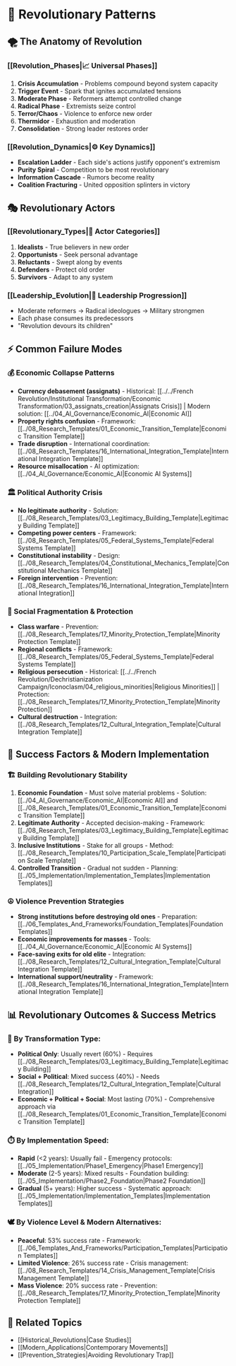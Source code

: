 # 🔄 Revolutionary Patterns

## 🌪️ The Anatomy of Revolution

### [[Revolution_Phases|📈 Universal Phases]]
1. **Crisis Accumulation** - Problems compound beyond system capacity
2. **Trigger Event** - Spark that ignites accumulated tensions
3. **Moderate Phase** - Reformers attempt controlled change
4. **Radical Phase** - Extremists seize control
5. **Terror/Chaos** - Violence to enforce new order
6. **Thermidor** - Exhaustion and moderation
7. **Consolidation** - Strong leader restores order

### [[Revolution_Dynamics|⚙️ Key Dynamics]]
- **Escalation Ladder** - Each side's actions justify opponent's extremism
- **Purity Spiral** - Competition to be most revolutionary
- **Information Cascade** - Rumors become reality
- **Coalition Fracturing** - United opposition splinters in victory

## 🎭 Revolutionary Actors

### [[Revolutionary_Types|👥 Actor Categories]]
1. **Idealists** - True believers in new order
2. **Opportunists** - Seek personal advantage
3. **Reluctants** - Swept along by events
4. **Defenders** - Protect old order
5. **Survivors** - Adapt to any system

### [[Leadership_Evolution|👑 Leadership Progression]]
- Moderate reformers → Radical ideologues → Military strongmen
- Each phase consumes its predecessors
- "Revolution devours its children"

## ⚡ Common Failure Modes

### 💰 Economic Collapse Patterns
- **Currency debasement (assignats)** - Historical: [[../../French Revolution/Institutional Transformation/Economic Transformation/03_assignats_creation|Assignats Crisis]] | Modern solution: [[../04_AI_Governance/Economic_AI|Economic AI]]
- **Property rights confusion** - Framework: [[../08_Research_Templates/01_Economic_Transition_Template|Economic Transition Template]]
- **Trade disruption** - International coordination: [[../08_Research_Templates/16_International_Integration_Template|International Integration Template]]
- **Resource misallocation** - AI optimization: [[../04_AI_Governance/Economic_AI|Economic AI Systems]]

### 🏛️ Political Authority Crisis
- **No legitimate authority** - Solution: [[../08_Research_Templates/03_Legitimacy_Building_Template|Legitimacy Building Template]]
- **Competing power centers** - Framework: [[../08_Research_Templates/05_Federal_Systems_Template|Federal Systems Template]]
- **Constitutional instability** - Design: [[../08_Research_Templates/04_Constitutional_Mechanics_Template|Constitutional Mechanics Template]]
- **Foreign intervention** - Prevention: [[../08_Research_Templates/16_International_Integration_Template|International Integration]]

### 👥 Social Fragmentation & Protection
- **Class warfare** - Prevention: [[../08_Research_Templates/17_Minority_Protection_Template|Minority Protection Template]]
- **Regional conflicts** - Framework: [[../08_Research_Templates/05_Federal_Systems_Template|Federal Systems Template]]
- **Religious persecution** - Historical: [[../../French Revolution/Dechristianization Campaign/Iconoclasm/04_religious_minorities|Religious Minorities]] | Protection: [[../08_Research_Templates/17_Minority_Protection_Template|Minority Protection]]
- **Cultural destruction** - Integration: [[../08_Research_Templates/12_Cultural_Integration_Template|Cultural Integration Template]]

## 🎯 Success Factors & Modern Implementation

### 🏗️ Building Revolutionary Stability
1. **Economic Foundation** - Must solve material problems - Solution: [[../04_AI_Governance/Economic_AI|Economic AI]] and [[../08_Research_Templates/01_Economic_Transition_Template|Economic Transition Template]]
2. **Legitimate Authority** - Accepted decision-making - Framework: [[../08_Research_Templates/03_Legitimacy_Building_Template|Legitimacy Building Template]]
3. **Inclusive Institutions** - Stake for all groups - Method: [[../08_Research_Templates/10_Participation_Scale_Template|Participation Scale Template]]
4. **Controlled Transition** - Gradual not sudden - Planning: [[../05_Implementation/Implementation_Templates|Implementation Templates]]

### ☮️ Violence Prevention Strategies
- **Strong institutions before destroying old ones** - Preparation: [[../06_Templates_And_Frameworks/Foundation_Templates|Foundation Templates]]
- **Economic improvements for masses** - Tools: [[../04_AI_Governance/Economic_AI|Economic AI Systems]]
- **Face-saving exits for old elite** - Integration: [[../08_Research_Templates/12_Cultural_Integration_Template|Cultural Integration Template]]
- **International support/neutrality** - Framework: [[../08_Research_Templates/16_International_Integration_Template|International Integration Template]]

## 📊 Revolutionary Outcomes & Success Metrics

### 🎯 By Transformation Type:
- **Political Only**: Usually revert (60%) - Requires [[../08_Research_Templates/03_Legitimacy_Building_Template|Legitimacy Building]]
- **Social + Political**: Mixed success (40%) - Needs [[../08_Research_Templates/12_Cultural_Integration_Template|Cultural Integration]]
- **Economic + Political + Social**: Most lasting (70%) - Comprehensive approach via [[../08_Research_Templates/01_Economic_Transition_Template|Economic Transition Template]]

### ⏱️ By Implementation Speed:
- **Rapid** (<2 years): Usually fail - Emergency protocols: [[../05_Implementation/Phase1_Emergency|Phase1 Emergency]]
- **Moderate** (2-5 years): Mixed results - Foundation building: [[../05_Implementation/Phase2_Foundation|Phase2 Foundation]]
- **Gradual** (5+ years): Higher success - Systematic approach: [[../05_Implementation/Implementation_Templates|Implementation Templates]]

### 🕊️ By Violence Level & Modern Alternatives:
- **Peaceful**: 53% success rate - Framework: [[../06_Templates_And_Frameworks/Participation_Templates|Participation Templates]]
- **Limited Violence**: 26% success rate - Crisis management: [[../08_Research_Templates/14_Crisis_Management_Template|Crisis Management Template]]
- **Mass Violence**: 20% success rate - Prevention: [[../08_Research_Templates/17_Minority_Protection_Template|Minority Protection Template]]

## 🔗 Related Topics
- [[Historical_Revolutions|Case Studies]]
- [[Modern_Applications|Contemporary Movements]]
- [[Prevention_Strategies|Avoiding Revolutionary Trap]]